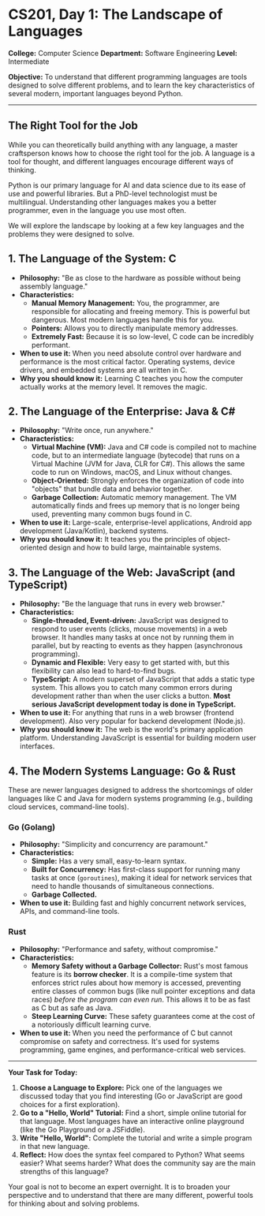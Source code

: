 # CS201, Day 1: The Landscape of Languages

**College:** Computer Science
**Department:** Software Engineering
**Level:** Intermediate

**Objective:** To understand that different programming languages are tools designed to solve different problems, and to learn the key characteristics of several modern, important languages beyond Python.

---

## The Right Tool for the Job

While you can theoretically build anything with any language, a master craftsperson knows how to choose the right tool for the job. A language is a tool for thought, and different languages encourage different ways of thinking.

Python is our primary language for AI and data science due to its ease of use and powerful libraries. But a PhD-level technologist must be multilingual. Understanding other languages makes you a better programmer, even in the language you use most often.

We will explore the landscape by looking at a few key languages and the problems they were designed to solve.

## 1. The Language of the System: C

*   **Philosophy:** "Be as close to the hardware as possible without being assembly language."
*   **Characteristics:**
    *   **Manual Memory Management:** You, the programmer, are responsible for allocating and freeing memory. This is powerful but dangerous. Most modern languages handle this for you.
    *   **Pointers:** Allows you to directly manipulate memory addresses.
    *   **Extremely Fast:** Because it is so low-level, C code can be incredibly performant.
*   **When to use it:** When you need absolute control over hardware and performance is the most critical factor. Operating systems, device drivers, and embedded systems are all written in C.
*   **Why you should know it:** Learning C teaches you how the computer actually works at the memory level. It removes the magic.

## 2. The Language of the Enterprise: Java & C#

*   **Philosophy:** "Write once, run anywhere."
*   **Characteristics:**
    *   **Virtual Machine (VM):** Java and C# code is compiled not to machine code, but to an intermediate language (bytecode) that runs on a Virtual Machine (JVM for Java, CLR for C#). This allows the same code to run on Windows, macOS, and Linux without changes.
    *   **Object-Oriented:** Strongly enforces the organization of code into "objects" that bundle data and behavior together.
    *   **Garbage Collection:** Automatic memory management. The VM automatically finds and frees up memory that is no longer being used, preventing many common bugs found in C.
*   **When to use it:** Large-scale, enterprise-level applications, Android app development (Java/Kotlin), backend systems.
*   **Why you should know it:** It teaches you the principles of object-oriented design and how to build large, maintainable systems.

## 3. The Language of the Web: JavaScript (and TypeScript)

*   **Philosophy:** "Be the language that runs in every web browser."
*   **Characteristics:**
    *   **Single-threaded, Event-driven:** JavaScript was designed to respond to user events (clicks, mouse movements) in a web browser. It handles many tasks at once not by running them in parallel, but by reacting to events as they happen (asynchronous programming).
    *   **Dynamic and Flexible:** Very easy to get started with, but this flexibility can also lead to hard-to-find bugs.
    *   **TypeScript:** A modern superset of JavaScript that adds a static type system. This allows you to catch many common errors during development rather than when the user clicks a button. **Most serious JavaScript development today is done in TypeScript.**
*   **When to use it:** For anything that runs in a web browser (frontend development). Also very popular for backend development (Node.js).
*   **Why you should know it:** The web is the world's primary application platform. Understanding JavaScript is essential for building modern user interfaces.

## 4. The Modern Systems Language: Go & Rust

These are newer languages designed to address the shortcomings of older languages like C and Java for modern systems programming (e.g., building cloud services, command-line tools).

### Go (Golang)
*   **Philosophy:** "Simplicity and concurrency are paramount."
*   **Characteristics:**
    *   **Simple:** Has a very small, easy-to-learn syntax.
    *   **Built for Concurrency:** Has first-class support for running many tasks at once (`goroutines`), making it ideal for network services that need to handle thousands of simultaneous connections.
    *   **Garbage Collected.**
*   **When to use it:** Building fast and highly concurrent network services, APIs, and command-line tools.

### Rust
*   **Philosophy:** "Performance and safety, without compromise."
*   **Characteristics:**
    *   **Memory Safety without a Garbage Collector:** Rust's most famous feature is its **borrow checker**. It is a compile-time system that enforces strict rules about how memory is accessed, preventing entire classes of common bugs (like null pointer exceptions and data races) *before the program can even run*. This allows it to be as fast as C but as safe as Java.
    *   **Steep Learning Curve:** These safety guarantees come at the cost of a notoriously difficult learning curve.
*   **When to use it:** When you need the performance of C but cannot compromise on safety and correctness. It's used for systems programming, game engines, and performance-critical web services.

---

**Your Task for Today:**

1.  **Choose a Language to Explore:** Pick one of the languages we discussed today that you find interesting (Go or JavaScript are good choices for a first exploration).
2.  **Go to a "Hello, World" Tutorial:** Find a short, simple online tutorial for that language. Most languages have an interactive online playground (like the Go Playground or a JSFiddle).
3.  **Write "Hello, World":** Complete the tutorial and write a simple program in that new language. 
4.  **Reflect:** How does the syntax feel compared to Python? What seems easier? What seems harder? What does the community say are the main strengths of this language?

Your goal is not to become an expert overnight. It is to broaden your perspective and to understand that there are many different, powerful tools for thinking about and solving problems.
